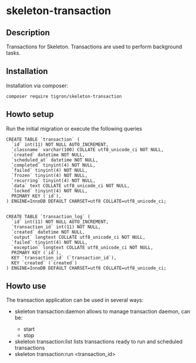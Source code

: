 # skeleton-transaction

## Description

Transactions for Skeleton. Transactions are used to perform background
tasks.

## Installation

Installation via composer:

    composer require tigron/skeleton-transaction

## Howto setup

Run the initial migration or execute the following queries

    CREATE TABLE `transaction` (
      `id` int(11) NOT NULL AUTO_INCREMENT,
      `classname` varchar(100) COLLATE utf8_unicode_ci NOT NULL,
      `created` datetime NOT NULL,
      `scheduled_at` datetime NOT NULL,
      `completed` tinyint(4) NOT NULL,
      `failed` tinyint(4) NOT NULL,
      `frozen` tinyint(4) NOT NULL,
      `recurring` tinyint(4) NOT NULL,
      `data` text COLLATE utf8_unicode_ci NOT NULL,
      `locked` tinyint(4) NOT NULL,
      PRIMARY KEY (`id`),
    ) ENGINE=InnoDB DEFAULT CHARSET=utf8 COLLATE=utf8_unicode_ci;


    CREATE TABLE `transaction_log` (
      `id` int(11) NOT NULL AUTO_INCREMENT,
      `transaction_id` int(11) NOT NULL,
      `created` datetime NOT NULL,
      `output` longtext COLLATE utf8_unicode_ci NOT NULL,
      `failed` tinyint(4) NOT NULL,
      `exception` longtext COLLATE utf8_unicode_ci NOT NULL,
      PRIMARY KEY (`id`),
      KEY `transaction_id` (`transaction_id`),
      KEY `created` (`created`)
    ) ENGINE=InnoDB DEFAULT CHARSET=utf8 COLLATE=utf8_unicode_ci;

## Howto use

The transaction application can be used in several ways:
* skeleton transaction:daemon <action>
  allows to manage transaction daemon, <action> can be:
   * start
   * stop
* skeleton transaction:list
  lists transactions ready to run and scheduled transactions 
* skeleton transaction:run <transaction_id>
